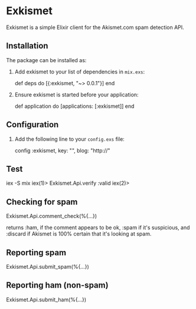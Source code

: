 # Exkismet

Exkismet is a simple Elixir client for the Akismet.com spam detection API.  

## Installation

The package can be installed as:

  1. Add exkismet to your list of dependencies in `mix.exs`:

        def deps do
          [{:exkismet, "~> 0.0.1"}]
        end

  2. Ensure exkismet is started before your application:

        def application do
          [applications: [:exkismet]]
        end

## Configuration

  1. Add the following line to your `config.exs` file:

      config :exkismet, key: "<your api key>", blog: "http://<yourhosturl>"


## Test

   iex -S mix
   iex(1)> Exkismet.Api.verify
   :valid
   iex(2)>

## Checking for spam

  Exkismet.Api.comment_check(%{...})  

  returns :ham, if the comment appears to be ok, :spam if it's suspicious, and
  :discard if Akismet is 100% certain that it's looking at spam.

## Reporting spam

  Exkismet.Api.submit_spam(%{...})


## Reporting ham (non-spam)

  Exkismet.Api.submit_ham(%{...})

  
